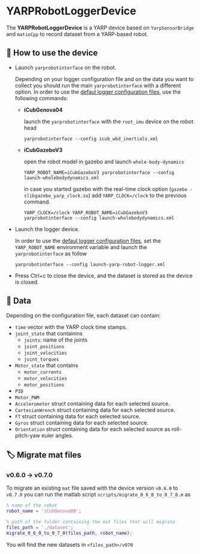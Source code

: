 # YARPRobotLoggerDevice

The **YARPRobotLoggerDevice** is a YARP device based on `YarpSensorBridge` and `matioCpp` to record dataset from a YARP-based robot.



## :running: How to use the device

- Launch `yarprobotinterface` on the robot.

  Depending on your logger configuration file and on the data you want to collect you should run the main `yarprobotinterface` with a different option. In order to use the [defaul logger configuration files](./app/robots), use the following commands:
  - **iCubGenova04**

    launch the `yarprobotinterface` with the `root_imu` device on the robot head
    ```
    yarprobotinterface --config icub_wbd_inertials.xml
    ```
  - **iCubGazeboV3**

    open the robot model in gazebo and launch `whole-body-dynamics`
    ```
    YARP_ROBOT_NAME=iCubGazeboV3 yarprobotinterface --config launch-wholebodydynamics.xml
    ```
    in case you started gazebo with the real-time clock option (`gazebo -slibgazebo_yarp_clock.so`) add `YARP_CLOCK=/clock` to the previous command.
    ```
    YARP_CLOCK=/clock YARP_ROBOT_NAME=iCubGazeboV3 yarprobotinterface --config launch-wholebodydynamics.xml
    ```

- Launch the logger device.

  In order to use the [defaul logger configuration files](./app/robots), set the `YARP_ROBOT_NAME` environment variable and launch the `yarprobotinterface` as follow
  ```
  yarprobotinterface --config launch-yarp-robot-logger.xml
  ```

- Press Ctrl+c to close the device, and the dataset is stored as the device is closed.

## 💾 Data

 Depending on the configuration file, each dataset can contain:
 - `time` vector with the YARP clock time stamps.
 - `joint_state` that containins
   - `joints`: name of the joints
   - `joint_positions`
   - `joint_velocities`
   - `joint_torques`
- `Motor_state` that contains
  - `motor_currents`
  - `motor_velocities`
  - `motor_positions`
- `PID`
- `Motor_PWM`
- `Accelerometer` struct containing data for each selected source.
- `CartesianWrench` struct containing data for each selected source.
- `FT` struct containing data for each selected source.
- `Gyros` struct containing data for each selected source.
- `Orientation` struct containing data for each selected source as roll-pitch-yaw euler angles.

## 🏷️ Migrate mat files 
### v0.6.0 -> v0.7.0

To migrate an existing `mat` file saved with the device version `v0.6.0` to `v0.7.0` you can run the matlab script `scripts/migrate_0_6_0_to_0_7_0.m` as
```matlab
% name of the robot 
robot_name = 'iCubGenova09';

% path of the folder containing the mat files that will migrate
files_path = './dataset';
migrate_0_6_0_to_0_7_0(files_path, robot_name);
```
You will find the new datasets in `<files_path>/v070`
